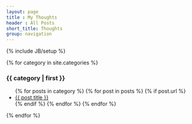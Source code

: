 ```yaml
---
layout: page
title : My Thoughts
header : All Posts
short_title: Thoughts
group: navigation
---
```

{% include JB/setup %}

{% for category in site.categories %}
  <h3><a name="{{ category | first }}">{{ category | first }}</a></h3>
  <ul>
  {% for posts in category %}
    {% for post in posts %}
      {% if post.url %}
        <li><a href="{{ post.url }}">{{ post.title }}</a></li>
      {% endif %}
    {% endfor %}
  {% endfor %}
  </ul>
{% endfor %}